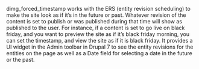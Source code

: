 dimg_forced_timestamp works with the ERS (entity revision scheduling) to make the site look as if it’s in the future or past. Whatever revision of the content is set to publish or was published during that time will show as published to the user. For instance, if a content is set to go live on black friday, and you want to preview the site as if it’s black friday morning, you can set the timestamp, and view the site as if it is black friday. It provides a UI widget in the Admin toolbar in Drupal 7 to see the entity revisions for the entities on the page as well as a Date field for selecting a date in the future or the past.

